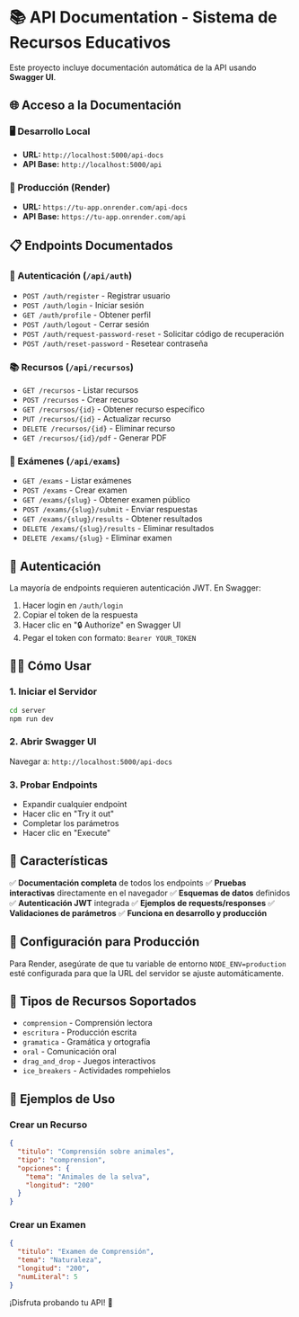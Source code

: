 # 📚 API Documentation - Sistema de Recursos Educativos

Este proyecto incluye documentación automática de la API usando **Swagger UI**.

## 🌐 Acceso a la Documentación

### 🖥️ Desarrollo Local
- **URL:** `http://localhost:5000/api-docs`
- **API Base:** `http://localhost:5000/api`

### 🚀 Producción (Render)
- **URL:** `https://tu-app.onrender.com/api-docs`
- **API Base:** `https://tu-app.onrender.com/api`

## 📋 Endpoints Documentados

### 🔐 Autenticación (`/api/auth`)
- `POST /auth/register` - Registrar usuario
- `POST /auth/login` - Iniciar sesión
- `GET /auth/profile` - Obtener perfil
- `POST /auth/logout` - Cerrar sesión
- `POST /auth/request-password-reset` - Solicitar código de recuperación
- `POST /auth/reset-password` - Resetear contraseña

### 📚 Recursos (`/api/recursos`)
- `GET /recursos` - Listar recursos
- `POST /recursos` - Crear recurso
- `GET /recursos/{id}` - Obtener recurso específico
- `PUT /recursos/{id}` - Actualizar recurso
- `DELETE /recursos/{id}` - Eliminar recurso
- `GET /recursos/{id}/pdf` - Generar PDF

### 📝 Exámenes (`/api/exams`)
- `GET /exams` - Listar exámenes
- `POST /exams` - Crear examen
- `GET /exams/{slug}` - Obtener examen público
- `POST /exams/{slug}/submit` - Enviar respuestas
- `GET /exams/{slug}/results` - Obtener resultados
- `DELETE /exams/{slug}/results` - Eliminar resultados
- `DELETE /exams/{slug}` - Eliminar examen

## 🔑 Autenticación

La mayoría de endpoints requieren autenticación JWT. En Swagger:

1. Hacer login en `/auth/login`
2. Copiar el token de la respuesta
3. Hacer clic en "🔒 Authorize" en Swagger UI
4. Pegar el token con formato: `Bearer YOUR_TOKEN`

## 🏃‍♂️ Cómo Usar

### 1. Iniciar el Servidor
```bash
cd server
npm run dev
```

### 2. Abrir Swagger UI
Navegar a: `http://localhost:5000/api-docs`

### 3. Probar Endpoints
- Expandir cualquier endpoint
- Hacer clic en "Try it out"
- Completar los parámetros
- Hacer clic en "Execute"

## 🎯 Características

✅ **Documentación completa** de todos los endpoints
✅ **Pruebas interactivas** directamente en el navegador
✅ **Esquemas de datos** definidos
✅ **Autenticación JWT** integrada
✅ **Ejemplos de requests/responses**
✅ **Validaciones de parámetros**
✅ **Funciona en desarrollo y producción**

## 🔧 Configuración para Producción

Para Render, asegúrate de que tu variable de entorno `NODE_ENV=production` esté configurada para que la URL del servidor se ajuste automáticamente.

## 📱 Tipos de Recursos Soportados

- `comprension` - Comprensión lectora
- `escritura` - Producción escrita  
- `gramatica` - Gramática y ortografía
- `oral` - Comunicación oral
- `drag_and_drop` - Juegos interactivos
- `ice_breakers` - Actividades rompehielos

## 🧪 Ejemplos de Uso

### Crear un Recurso
```json
{
  "titulo": "Comprensión sobre animales",
  "tipo": "comprension",
  "opciones": {
    "tema": "Animales de la selva",
    "longitud": "200"
  }
}
```

### Crear un Examen
```json
{
  "titulo": "Examen de Comprensión",
  "tema": "Naturaleza",
  "longitud": "200",
  "numLiteral": 5
}
```

¡Disfruta probando tu API! 🚀

